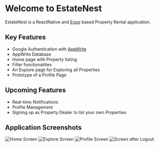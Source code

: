 # Welcome to EstateNest

EstateNest is a ReactNative and [Expo](https://expo.dev) based Property Rental application.

## Key Features

-   Google Authentication with [AppWrite](https://appwrite.io/docs)
-   AppWrite Database
-   Home page with Property listing
-   Filter functionalities
-   An Explore page for Exploring all Properties
-   Prototype of a Profile Page

## Upcoming Features

-   Real-time Notifications
-   Profile Management
-   Signing up as Property Dealer to list your own Properties

## Application Screenshots

![Home Screen](https://i.imgur.com/FMASgYh.png)
![Explore Screen](https://i.imgur.com/7eKqvS9.png)
![Profile Screen](https://i.imgur.com/EDuyuAX.png)
![Screen after Logout](https://i.imgur.com/PrGwgD6.png)
